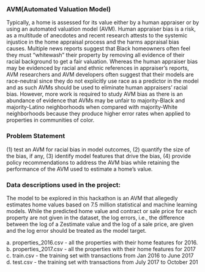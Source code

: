 ### AVM(Automated Valuation Model)
Typically, a home is assessed for its value either by a human appraiser or by using an automated valuation model (AVM). Human appraiser bias is a risk, as a multitude of anecdotes and recent research attests to 
the systemic injustice in the home appraisal process and the harms appraisal bias causes. Multiple news reports suggest that Black homeowners often feel they must “whitewash” their property by removing all 
evidence of their racial background to get a fair valuation. Whereas the human appraiser bias may be evidenced by racial and ethnic references in appraiser’s reports, AVM researchers and AVM developers often suggest that 
their models are race-neutral since they do not explicitly use race as a predictor in the model and as such AVMs should be used to eliminate human appraisers’ racial bias. However, more work is required to study AVM bias as
there is an abundance of evidence that AVMs may be unfair to majority-Black and majority-Latino neighborhoods when compared with majority-White neighborhoods because they produce higher error rates when applied to 
properties in communities of color.


### Problem Statement
(1) test an AVM for racial bias in model outcomes, (2) quantify the size of the bias, if any, (3) identify model features that drive the bias, (4) provide policy recommendations to address the AVM
bias while retaining the performance of the AVM used to estimate a home’s value.  

### Data descriptions used in the project:

The model to be explored in this hackathon is an AVM that allegedly estimates home values based on 7.5 million statistical and machine learning models. While the predicted home value and contract or sale price
for each property are not given in the dataset, the log errors, i.e., the difference between the log of a Zestimate value and the log of a sale price, are given and the log error should be treated as the model 
target.

a. properties_2016.csv - all the properties with their home features for 2016.
b. properties_2017.csv - all the properties with their home features for 2017 
c. train.csv - the training set with transactions from Jan 2016 to June 2017
d. test.csv - the training set with transactions from July 2017 to October 201
